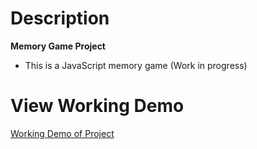 # Description
**Memory Game Project**
 - This is a JavaScript memory game (Work in progress)

# View Working Demo
[Working Demo of Project](https://alekay.github.io/memory-game/)
